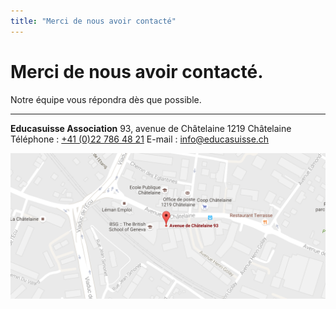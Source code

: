 ```yaml
---
title: "Merci de nous avoir contacté"
---
```


# Merci de nous avoir contacté.

Notre équipe vous répondra dès que possible.

<hr class="mv5">

**Educasuisse Association**
93, avenue de Châtelaine
1219 Châtelaine
Téléphone : [+41 (0)22 786 48 21](tel:+412278648121)
E-mail : [info@educasuisse.ch](mailto:info@educasuisse.ch)

[![Contact map](/img/contact/contact-map.png)](https://www.google.ch/maps/place/Educasuisse+Association/@46.2111207,6.1093313,17z/data=!3m1!4b1!4m5!3m4!1s0x478c64baf93b3f3f:0xb3d220b9652dfd06!8m2!3d46.211117!4d6.11152)
